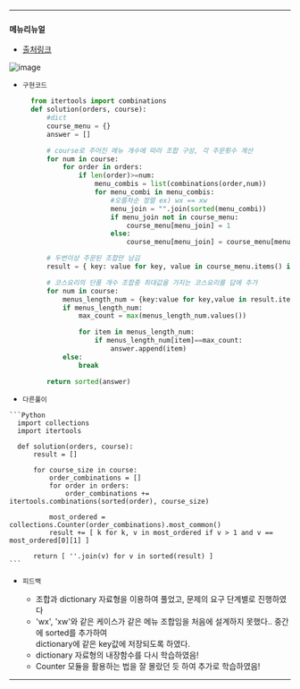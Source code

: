 ---------------------------------------
### `메뉴리뉴얼` 
  - [출처링크](https://programmers.co.kr/learn/courses/30/lessons/72411)
  
![image](https://user-images.githubusercontent.com/15559593/132798486-fbd12a88-8026-454a-ba1c-ef0e399f4e32.png)


  - `구현코드`

    ```Python
      from itertools import combinations 
      def solution(orders, course):
          #dict
          course_menu = {}
          answer = []

          # course로 주어진 메뉴 개수에 따라 조합 구성, 각 주문횟수 계산    
          for num in course:
              for order in orders:
                  if len(order)>=num:
                      menu_combis = list(combinations(order,num))
                      for menu_combi in menu_combis:
                          #오름차순 정렬 ex) wx == xw
                          menu_join = "".join(sorted(menu_combi))
                          if menu_join not in course_menu:
                              course_menu[menu_join] = 1
                          else:
                              course_menu[menu_join] = course_menu[menu_join] + 1

          # 두번이상 주문된 조합만 남김                    
          result = { key: value for key, value in course_menu.items() if value >= 2 }

          # 코스요리의 단품 개수 조합중 최대값을 가지는 코스요리를 답에 추가
          for num in course:
              menus_length_num = {key:value for key,value in result.items() if len(key)==num}
              if menus_length_num:
                  max_count = max(menus_length_num.values())

                  for item in menus_length_num:
                      if menus_length_num[item]==max_count:
                          answer.append(item)
              else:
                  break

          return sorted(answer)
    ```
    
   - `다른풀이`
   
    ```Python
      import collections
      import itertools

      def solution(orders, course):
          result = []

          for course_size in course:
              order_combinations = []
              for order in orders:
                  order_combinations += itertools.combinations(sorted(order), course_size)

              most_ordered = collections.Counter(order_combinations).most_common()
              result += [ k for k, v in most_ordered if v > 1 and v == most_ordered[0][1] ]

          return [ ''.join(v) for v in sorted(result) ]
    ```
    
  - `피드백`

     - 조합과 dictionary 자료형을 이용하여 풀었고, 문제의 요구 단계별로 진행하였다
     - 'wx', 'xw'와 같은 케이스가 같은 메뉴 조합임을 처음에 설계하지 못했다.. 중간에 sorted를 추가하여  
       dictionary에 같은 key값에 저장되도록 하였다.
     - dictionary 자료형의 내장함수를 다시 학습하였음!
     - Counter 모듈을 활용하는 법을 잘 몰랐던 듯 하여 추가로 학습하였음!
     
---------------------------------------
